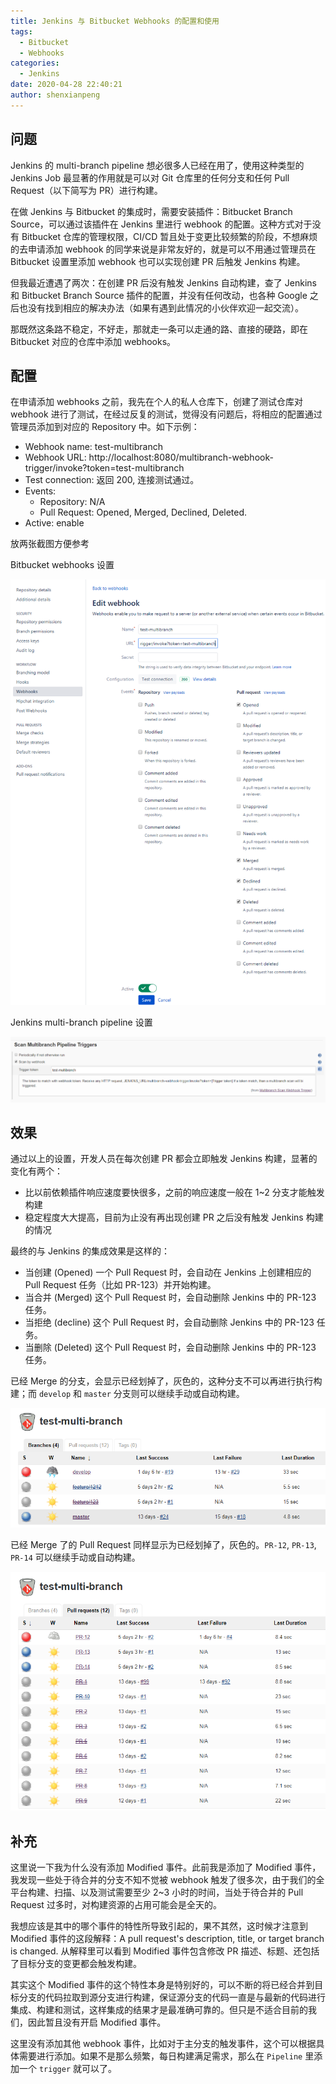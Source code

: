 ```yaml
---
title: Jenkins 与 Bitbucket Webhooks 的配置和使用
tags:
  - Bitbucket
  - Webhooks
categories:
  - Jenkins
date: 2020-04-28 22:40:21
author: shenxianpeng
---
```


## 问题

Jenkins 的 multi-branch pipeline 想必很多人已经在用了，使用这种类型的 Jenkins Job 最显著的作用就是可以对 Git 仓库里的任何分支和任何 Pull Request（以下简写为 PR）进行构建。

在做 Jenkins 与 Bitbucket 的集成时，需要安装插件：Bitbucket Branch Source，可以通过该插件在 Jenkins 里进行 webhook 的配置。这种方式对于没有 Bitbucket 仓库的管理权限，CI/CD 暂且处于变更比较频繁的阶段，不想麻烦的去申请添加 webhook 的同学来说是非常友好的，就是可以不用通过管理员在 Bitbucket 设置里添加 webhook 也可以实现创建 PR 后触发 Jenkins 构建。

但我最近遭遇了两次：在创建 PR 后没有触发 Jenkins 自动构建，查了 Jenkins 和 Bitbucket Branch Source 插件的配置，并没有任何改动，也各种 Google 之后也没有找到相应的解决办法（如果有遇到此情况的小伙伴欢迎一起交流）。

那既然这条路不稳定，不好走，那就走一条可以走通的路、直接的硬路，即在 Bitbucket 对应的仓库中添加 webhooks。

## 配置

在申请添加 webhooks 之前，我先在个人的私人仓库下，创建了测试仓库对 webhook 进行了测试，在经过反复的测试，觉得没有问题后，将相应的配置通过管理员添加到对应的 Repository 中。如下示例：

* Webhook name: test-multibranch
* Webhook URL: http://localhost:8080/multibranch-webhook-trigger/invoke?token=test-multibranch
* Test connection: 返回 200, 连接测试通过。
* Events:
  * Repository: N/A
  * Pull Request: Opened, Merged, Declined, Deleted.
* Active: enable

放两张截图方便参考

Bitbucket webhooks 设置

![Bitbucket webhooks 设置](Bitbucket-webhooks/webhook-setting.png)

Jenkins multi-branch pipeline 设置

![Jenkins multi-branch pipeline 设置](Bitbucket-webhooks/jenkins-setting.png)

## 效果

通过以上的设置，开发人员在每次创建 PR 都会立即触发 Jenkins 构建，显著的变化有两个：

* 比以前依赖插件响应速度要快很多，之前的响应速度一般在 1~2 分支才能触发构建
* 稳定程度大大提高，目前为止没有再出现创建 PR 之后没有触发 Jenkins 构建的情况

最终的与 Jenkins 的集成效果是这样的：

* 当创建 (Opened) 一个 Pull Request 时，会自动在 Jenkins 上创建相应的 Pull Request 任务（比如 PR-123）并开始构建。
* 当合并 (Merged) 这个 Pull Request 时，会自动删除 Jenkins 中的 PR-123 任务。
* 当拒绝 (decline) 这个 Pull Request 时，会自动删除 Jenkins 中的 PR-123 任务。
* 当删除 (Deleted) 这个 Pull Request 时，会自动删除 Jenkins 中的 PR-123 任务。

已经 Merge 的分支，会显示已经划掉了，灰色的，这种分支不可以再进行执行构建；而 `develop` 和 `master` 分支则可以继续手动或自动构建。

![Jenkins multi-branch pipeline 设置](Bitbucket-webhooks/multi-branch.png)

已经 Merge 了的 Pull Request 同样显示为已经划掉了，灰色的。`PR-12`, `PR-13`, `PR-14` 可以继续手动或自动构建。

![Jenkins multi-branch pipeline 设置](Bitbucket-webhooks/multi-pr.png)

## 补充

这里说一下我为什么没有添加 Modified 事件。此前我是添加了 Modified 事件，我发现一些处于待合并的分支不知不觉被 webhook 触发了很多次，由于我们的全平台构建、扫描、以及测试需要至少 2~3 小时的时间，当处于待合并的 Pull Request 过多时，对构建资源的占用可能会是全天的。

我想应该是其中的哪个事件的特性所导致引起的，果不其然，这时候才注意到 Modified 事件的这段解释：A pull request's description, title, or target branch is changed. 从解释里可以看到 Modified 事件包含修改 PR 描述、标题、还包括了目标分支的变更都会触发构建。

其实这个 Modified 事件的这个特性本身是特别好的，可以不断的将已经合并到目标分支的代码拉取到源分支进行构建，保证源分支的代码一直是与最新的代码进行集成、构建和测试，这样集成的结果才是最准确可靠的。但只是不适合目前的我们，因此暂且没有开启 Modified 事件。

这里没有添加其他 webhook 事件，比如对于主分支的触发事件，这个可以根据具体需要进行添加。如果不是那么频繁，每日构建满足需求，那么在 `Pipeline` 里添加一个 `trigger` 就可以了。
